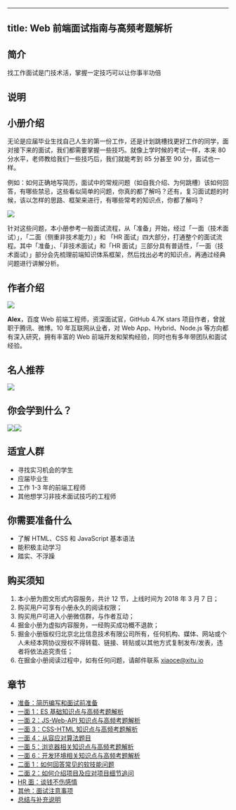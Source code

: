 
---
title: Web 前端面试指南与高频考题解析
---

## 简介
找工作面试是门技术活，掌握一定技巧可以让你事半功倍

## 说明
## 小册介绍

无论是应届毕业生找自己人生的第一份工作，还是计划跳槽找更好工作的同学，面对接下来的面试，我们都需要掌握一些技巧。就像上学时候的考试一样，本来 80 分水平，老师教给我们一些技巧后，我们就能考到 85 分甚至 90 分，面试也一样。

例如：如何正确地写简历，面试中的常规问题（如自我介绍、为何跳槽）该如何回答，有哪些禁忌，这些看似简单的问题，你真的都了解吗？还有，复习面试题的时候，该以怎样的思路、框架来进行，有哪些常考的知识点，你都了解吗？

![](https://p1-jj.byteimg.com/tos-cn-i-t2oaga2asx/gold-user-assets/2018/3/7/161fe6ab4b62c13a~tplv-t2oaga2asx-image.image)

针对这些问题，本小册参考一般面试流程，从「准备」开始，经过「一面（技术面试）」，「二面（侧重非技术能力）」和 「HR 面试」四大部分，打通整个的面试流程。其中「准备」、「非技术面试」和「HR 面试」三部分具有普适性，「一面（技术面试）」部分会先梳理前端知识体系框架，然后找出必考的知识点，再通过经典问题进行讲解分析。

## 作者介绍

![](https://p1-jj.byteimg.com/tos-cn-i-t2oaga2asx/gold-user-assets/2018/3/7/161fe6b6f4626e75~tplv-t2oaga2asx-image.image)

**Alex**，百度 Web 前端工程师，资深面试官，GitHub 4.7K stars 项目作者，曾就职于腾讯、微博。10 年互联网从业者，对 Web App、Hybrid、Node.js 等方向都有深入研究，拥有丰富的 Web 前端开发和架构经验，同时也有多年带团队和面试经验。

## 名人推荐

![](https://p1-jj.byteimg.com/tos-cn-i-t2oaga2asx/gold-user-assets/2018/3/7/161fe6c0313ad410~tplv-t2oaga2asx-image.image)

## 你会学到什么？

![](https://p1-jj.byteimg.com/tos-cn-i-t2oaga2asx/gold-user-assets/2018/3/7/161fe7a87b7f05a1~tplv-t2oaga2asx-image.image)![](https://p1-jj.byteimg.com/tos-cn-i-t2oaga2asx/gold-user-assets/2018/3/7/161fe7aa37e682bd~tplv-t2oaga2asx-image.image)

## 适宜人群

- 寻找实习机会的学生
- 应届毕业生
- 工作 1-3 年的前端工程师
- 其他想学习非技术面试技巧的工程师

## 你需要准备什么

- 了解 HTML、CSS 和 JavaScript 基本语法
- 能积极主动学习
- 踏实、不浮躁

## 购买须知

1.  本小册为图文形式内容服务，共计 12 节，上线时间为 2018 年 3 月 7 日；
2.  购买用户可享有小册永久的阅读权限；
3.  购买用户可进入小册微信群，与作者互动；
4.  掘金小册为虚拟内容服务，一经购买成功概不退款；
5.  掘金小册版权归北京北比信息技术有限公司所有，任何机构、媒体、网站或个人未经本网协议授权不得转载、链接、转贴或以其他方式复制发布/发表，违者将依法追究责任；
6.  在掘金小册阅读过程中，如有任何问题，请邮件联系 <xiaoce@xitu.io>

## 章节
- [准备：简历编写和面试前准备](./准备-简历编写和面试前准备.md)
- [一面 1：ES 基础知识点与高频考题解析](<./一面 1-ES 基础知识点与高频考题解析.md>)
- [一面 2：JS-Web-API 知识点与高频考题解析](<./一面 2-JS-Web-API 知识点与高频考题解析.md>)
- [一面 3：CSS-HTML 知识点与高频考题解析](<./一面 3-CSS-HTML 知识点与高频考题解析.md>)
- [一面 4：从容应对算法题目](<./一面 4-从容应对算法题目.md>)
- [一面 5：浏览器相关知识点与高频考题解析](<./一面 5-浏览器相关知识点与高频考题解析.md>)
- [一面 6：开发环境相关知识点与高频考题解析](<./一面 6-开发环境相关知识点与高频考题解析.md>)
- [二面 1：如何回答常见的软技能问题](<./二面 1-如何回答常见的软技能问题.md>)
- [二面 2：如何介绍项目及应对项目细节追问](<./二面 2-如何介绍项目及应对项目细节追问.md>)
- [HR 面：谈钱不伤感情](<./HR 面-谈钱不伤感情.md>)
- [其他：面试注意事项](./其他-面试注意事项.md)
- [总结与补充说明](./总结与补充说明.md)

    